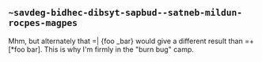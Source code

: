 ## `~savdeg-bidhec-dibsyt-sapbud--satneb-mildun-rocpes-magpes`
Mhm, but alternately that =| {foo _bar} would give a different result than =+ [*foo bar]. This is why I'm firmly in the "burn bug" camp.